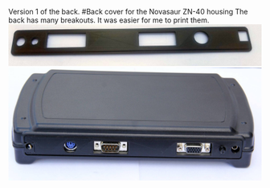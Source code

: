 Version 1 of the back.
#Back cover for the Novasaur ZN-40 housing
The back has many breakouts. It was easier for me to print them.
![printed back](/pic/20220521-novasaur-rear-side.jpg)
![built into the housing](/pic/20220521-novasaur-zn40.jpg)

